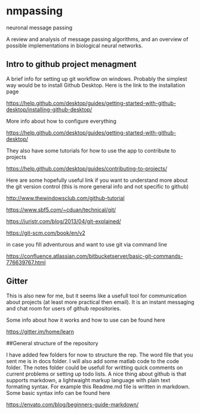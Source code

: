 # nmpassing
neuronal message passing

A review and analysis of message passing algorithms, and an overview of possible implementations in biological neural networks.

## Intro to github project menagment

A brief info for setting up git workflow on windows. Probably the simplest way would be to install Github Desktop.
Here is the link to the installation page

https://help.github.com/desktop/guides/getting-started-with-github-desktop/installing-github-desktop/

More info about how to configure everything

https://help.github.com/desktop/guides/getting-started-with-github-desktop/

They also have some tutorials for how to use the app to contribute to projects

https://help.github.com/desktop/guides/contributing-to-projects/


Here are some hopefully useful link if you want to understand more about the git version control (this is more general info and not specific to github)

http://www.thewindowsclub.com/github-tutorial

https://www.sbf5.com/~cduan/technical/git/

https://juristr.com/blog/2013/04/git-explained/

https://git-scm.com/book/en/v2

in case you fill adventurous and want to use git via command line

https://confluence.atlassian.com/bitbucketserver/basic-git-commands-776639767.html

## Gitter

This is also new for me, but it seems like a usefull tool for communication 
about projects (at least more practical then email). It is an instant messaging 
and chat room for users of github repositories.  

Some info about how it works and how to use can be found here

https://gitter.im/home/learn

##General structure of the repository

I have added few folders for now to structure the rep. The word file that you sent me is 
in docs folder. I will also add some matlab code to the code folder. The notes folder 
could be usefull for writting quick comments on current problems or setting up todo lists. 
A nice thing about github is that supports markdown, a lightwaight markup language with 
plain text formating syntax. For example this Readme.md file is written in markdown. Some 
basic syntax info can be found here 

https://envato.com/blog/beginners-guide-markdown/


